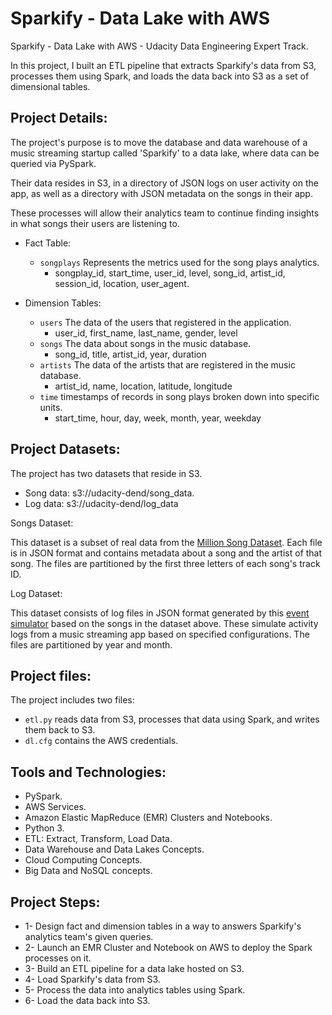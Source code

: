 # Sparkify - Data Lake with AWS
Sparkify - Data Lake with AWS - Udacity Data Engineering Expert Track.

In this project, I built an ETL pipeline that extracts Sparkify's data from S3, processes them using Spark, and loads the data back into S3 as a set of dimensional tables.

## Project Details:

The project's purpose is to move the database and data warehouse of a music streaming startup called 'Sparkify' to a data lake, where data can be queried via PySpark.

Their data resides in S3, in a directory of JSON logs on user activity on the app, as well as a directory with JSON metadata on the songs in their app.

These processes will allow their analytics team to continue finding insights in what songs their users are listening to.

- Fact Table:

  - ```songplays``` Represents the metrics used for the song plays analytics.
    - songplay_id, start_time, user_id, level, song_id, artist_id, session_id, location, user_agent.

- Dimension Tables:
  - ```users``` The data of the users that registered in the application.
    - user_id, first_name, last_name, gender, level
  - ```songs``` The data about songs in the music database.
    - song_id, title, artist_id, year, duration
  - ```artists``` The data of the artists that are registered in the music database.
    - artist_id, name, location, latitude, longitude
  - ```time``` timestamps of records in song plays broken down into specific units.
    - start_time, hour, day, week, month, year, weekday



## Project Datasets:

The project has two datasets that reside in S3.

- Song data: s3://udacity-dend/song_data.
- Log data: s3://udacity-dend/log_data


Songs Dataset:

  This dataset is a subset of real data from the [Million Song Dataset](http://millionsongdataset.com/). Each file is in JSON format and contains metadata about a song and the artist of that song. The files are partitioned by the first three letters of each song's track ID.

Log Dataset:

  This dataset consists of log files in JSON format generated by this [event simulator](https://github.com/Interana/eventsim) based on the songs in the dataset above. These simulate activity logs from a music streaming app based on specified configurations. The files are partitioned by year and month.


## Project files:

The project includes two files:

- ```etl.py``` reads data from S3, processes that data using Spark, and writes them back to S3.
- ```dl.cfg``` contains the AWS credentials.

## Tools and Technologies:

- PySpark.
- AWS Services.
- Amazon Elastic MapReduce (EMR) Clusters and Notebooks.
- Python 3.
- ETL: Extract, Transform, Load Data.
- Data Warehouse and Data Lakes Concepts.
- Cloud Computing Concepts.
- Big Data and NoSQL concepts.


## Project Steps:

- 1- Design fact and dimension tables in a way to answers Sparkify's analytics team's given queries.
- 2- Launch an EMR Cluster and Notebook on AWS to deploy the Spark processes on it.
- 3- Build an ETL pipeline for a data lake hosted on S3.
- 4- Load Sparkify's data from S3.
- 5- Process the data into analytics tables using Spark.
- 6- Load the data back into S3.



